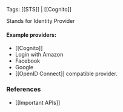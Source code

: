 
Tags: [[STS]] | [[Cognito]]

Stands for Identity Provider

#### Example providers:
- [[Cognito]]
- Login with Amazon
- Facebook
- Google
- [[OpenID Connect]] compatible provider.

### References
- [[Important APIs]]

